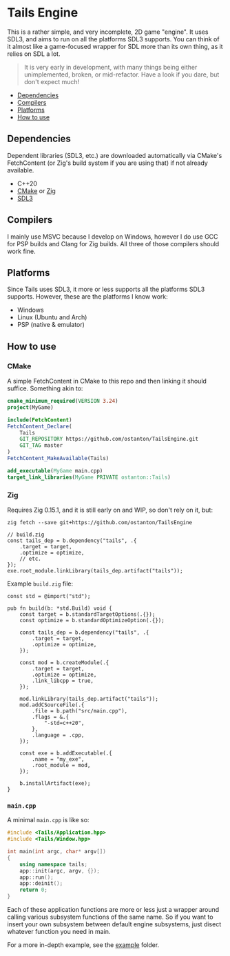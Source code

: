 # Tails Engine

This is a rather simple, and very incomplete, 2D game "engine". It uses SDL3, and aims to run on all the platforms SDL3 supports.
You can think of it almost like a game-focused wrapper for SDL more than its own thing, as it relies on SDL a lot.

>It is very early in development, with many things being either unimplemented, broken, or mid-refactor. Have a look if you dare, but don't expect much!

- [Dependencies](#dependencies)
- [Compilers](#compilers)
- [Platforms](#platforms)
- [How to use](#how-to-use)

## Dependencies

Dependent libraries (SDL3, etc.) are downloaded automatically via CMake's FetchContent (or Zig's build system if you are using that) if not already available.

- C++20
- [CMake](https://cmake.org/) or [Zig](https://ziglang.org/)
- [SDL3](https://libsdl.org/)

## Compilers

I mainly use MSVC because I develop on Windows, however I do use GCC for PSP builds and Clang for Zig builds.
All three of those compilers should work fine.

## Platforms

Since Tails uses SDL3, it more or less supports all the platforms SDL3 supports. However, these are the platforms I know work:
- Windows
- Linux (Ubuntu and Arch)
- PSP (native & emulator)

## How to use

### CMake

A simple FetchContent in CMake to this repo and then linking it should suffice. Something akin to:

```cmake
cmake_minimum_required(VERSION 3.24)
project(MyGame)

include(FetchContent)
FetchContent_Declare(
    Tails
    GIT_REPOSITORY https://github.com/ostanton/TailsEngine.git
    GIT_TAG master
)
FetchContent_MakeAvailable(Tails)

add_executable(MyGame main.cpp)
target_link_libraries(MyGame PRIVATE ostanton::Tails)
```

### Zig

Requires Zig 0.15.1, and it is still early on and WIP, so don't rely on it, but:

```
zig fetch --save git+https://github.com/ostanton/TailsEngine
```

```zig
// build.zig
const tails_dep = b.dependency("tails", .{
    .target = target,
    .optimize = optimize,
    // etc.
});
exe.root_module.linkLibrary(tails_dep.artifact("tails"));
```

Example `build.zig` file:

```
const std = @import("std");

pub fn build(b: *std.Build) void {
    const target = b.standardTargetOptions(.{});
    const optimize = b.standardOptimizeOption(.{});

    const tails_dep = b.dependency("tails", .{
        .target = target,
        .optimize = optimize,
    });

    const mod = b.createModule(.{
        .target = target,
        .optimize = optimize,
        .link_libcpp = true,
    });

    mod.linkLibrary(tails_dep.artifact("tails"));
    mod.addCSourceFile(.{
        .file = b.path("src/main.cpp"),
        .flags = &.{
            "-std=c++20",
        },
        .language = .cpp,
    });

    const exe = b.addExecutable(.{
        .name = "my_exe",
        .root_module = mod,
    });

    b.installArtifact(exe);
}
```

### `main.cpp`

A minimal `main.cpp` is like so:

```cpp
#include <Tails/Application.hpp>
#include <Tails/Window.hpp>

int main(int argc, char* argv[])
{
    using namespace tails;
    app::init(argc, argv, {});
    app::run();
    app::deinit();
    return 0;
}
```

Each of these application functions are more or less just a wrapper around calling various subsystem functions of the same name.
So if you want to insert your own subsystem between default engine subsystems, just disect whatever function you need in main.

For a more in-depth example, see the [example](example/) folder.
